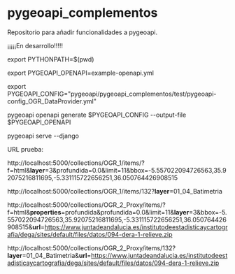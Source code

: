 # pygeoapi_complementos

Repositorio para añadir funcionalidades a pygeoapi.

¡¡¡¡¡En desarrollo!!!!!


export PYTHONPATH=$(pwd)

export PYGEOAPI_OPENAPI=example-openapi.yml

export PYGEOAPI_CONFIG="pygeoapi/pygeoapi_complementos/test/pygeoapi-config_OGR_DataProvider.yml"

pygeoapi openapi generate $PYGEOAPI_CONFIG --output-file $PYGEOAPI_OPENAPI

pygeoapi serve --django



URL prueba:

http://localhost:5000/collections/OGR_1/items/?f=html&__layer__=3&profundida=0.0&limit=11&bbox=-5.557022094726563,35.92075216811695,-5.331115722656251,36.050764426908515

http://localhost:5000/collections/OGR_1/items/132?__layer__=01_04_Batimetria



http://localhost:5000/collections/OGR_2_Proxy/items/?f=html&__properties__=profundida&profundida=0.0&limit=11&__layer__=3&bbox=-5.557022094726563,35.92075216811695,-5.331115722656251,36.050764426908515&__url__=https://www.juntadeandalucia.es/institutodeestadisticaycartografia/dega/sites/default/files/datos/094-dera-1-relieve.zip

http://localhost:5000/collections/OGR_2_Proxy/items/132?__layer__=01_04_Batimetria&__url__=https://www.juntadeandalucia.es/institutodeestadisticaycartografia/dega/sites/default/files/datos/094-dera-1-relieve.zip
